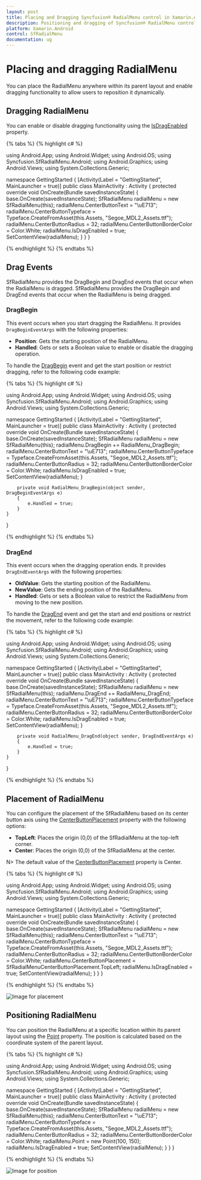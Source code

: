 ```yaml
---
layout: post
title: Placing and Dragging Syncfusion® RadialMenu control in Xamarin.Android
description: Positioning and dragging of Syncfusion® RadialMenu control using Point, DragBegin, and DragEnd in Xamarin.Android respectively.
platform: Xamarin.Android
control: SfRadialMenu
documentation: ug
---
```


# Placing and dragging RadialMenu

You can place the RadialMenu anywhere within its parent layout and enable dragging functionality to allow users to reposition it dynamically.

## Dragging RadialMenu

You can enable or disable dragging functionality using the [IsDragEnabled](https://help.syncfusion.com/cr/xamarin-android/Syncfusion.SfRadialMenu.Android.SfRadialMenu.html#Syncfusion_SfRadialMenu_Android_SfRadialMenu_IsDragEnabled) property.

{% tabs %}
{% highlight c# %}

using Android.App;
using Android.Widget;
using Android.OS;
using Syncfusion.SfRadialMenu.Android;
using Android.Graphics;
using Android.Views;
using System.Collections.Generic;

namespace GettingStarted
{
    [Activity(Label = "GettingStarted", MainLauncher = true)]
    public class MainActivity : Activity
    {
        protected override void OnCreate(Bundle savedInstanceState)
        {
            base.OnCreate(savedInstanceState);
            SfRadialMenu radialMenu = new SfRadialMenu(this);
            radialMenu.CenterButtonText = "\uE713";
            radialMenu.CenterButtonTypeface = Typeface.CreateFromAsset(this.Assets, "Segoe_MDL2_Assets.ttf");
            radialMenu.CenterButtonRadius = 32;
            radialMenu.CenterButtonBorderColor = Color.White;
            radialMenu.IsDragEnabled = true;
            SetContentView(radialMenu);
        }
    }
}

{% endhighlight %}
{% endtabs %}

## Drag Events

SfRadialMenu provides the DragBegin and DragEnd events that occur when the RadialMenu is dragged.
SfRadialMenu provides the DragBegin and DragEnd events that occur when the RadialMenu is being dragged.

### DragBegin

This event occurs when you start dragging the RadialMenu. It provides `DragBeginEventArgs` with the following properties:

* **Position**: Gets the starting position of the RadialMenu.
* **Handled**: Gets or sets a Boolean value to enable or disable the dragging operation.

To handle the [DragBegin](https://help.syncfusion.com/cr/xamarin-android/Syncfusion.SfRadialMenu.Android.SfRadialMenu.html) event and get the start position or restrict dragging, refer to the following code example:

{% tabs %}
{% highlight c# %}

using Android.App;
using Android.Widget;
using Android.OS;
using Syncfusion.SfRadialMenu.Android;
using Android.Graphics;
using Android.Views;
using System.Collections.Generic;

namespace GettingStarted
{
    [Activity(Label = "GettingStarted", MainLauncher = true)]
    public class MainActivity : Activity
    {
        protected override void OnCreate(Bundle savedInstanceState)
        {
            base.OnCreate(savedInstanceState);
            SfRadialMenu radialMenu = new SfRadialMenu(this);
            radialMenu.DragBegin += RadialMenu_DragBegin;
            radialMenu.CenterButtonText = "\uE713";
            radialMenu.CenterButtonTypeface = Typeface.CreateFromAsset(this.Assets, "Segoe_MDL2_Assets.ttf");
            radialMenu.CenterButtonRadius = 32;
            radialMenu.CenterButtonBorderColor = Color.White;
            radialMenu.IsDragEnabled = true;
            SetContentView(radialMenu);
        }

        private void RadialMenu_DragBegin(object sender, DragBeginEventArgs e)
        {
            e.Handled = true;
        }
    }
}

{% endhighlight %}
{% endtabs %}

### DragEnd

This event occurs when the dragging operation ends. It provides `DragEndEventArgs` with the following properties:
* **OldValue**: Gets the starting position of the RadialMenu.
* **NewValue**: Gets the ending position of the RadialMenu.
* **Handled**: Gets or sets a Boolean value to restrict the RadialMenu from moving to the new position.

To handle the [DragEnd](https://help.syncfusion.com/cr/xamarin-android/Syncfusion.SfRadialMenu.Android.SfRadialMenu.html) event and get the start and end positions or restrict the movement, refer to the following code example:

{% tabs %}
{% highlight c# %}

using Android.App;
using Android.Widget;
using Android.OS;
using Syncfusion.SfRadialMenu.Android;
using Android.Graphics;
using Android.Views;
using System.Collections.Generic;

namespace GettingStarted
{
    [Activity(Label = "GettingStarted", MainLauncher = true)]
    public class MainActivity : Activity
    {
        protected override void OnCreate(Bundle savedInstanceState)
        {
            base.OnCreate(savedInstanceState);
            SfRadialMenu radialMenu = new SfRadialMenu(this);
            radialMenu.DragEnd += RadialMenu_DragEnd;
            radialMenu.CenterButtonText = "\uE713";
            radialMenu.CenterButtonTypeface = Typeface.CreateFromAsset(this.Assets, "Segoe_MDL2_Assets.ttf");
            radialMenu.CenterButtonRadius = 32;
            radialMenu.CenterButtonBorderColor = Color.White;
            radialMenu.IsDragEnabled = true;
            SetContentView(radialMenu);
        }

        private void RadialMenu_DragEnd(object sender, DragEndEventArgs e)
        {
            e.Handled = true;
        }
    }
}

{% endhighlight %}
{% endtabs %}

## Placement of RadialMenu

You can configure the placement of the SfRadialMenu based on its center button axis using the [CenterButtonPlacement](https://help.syncfusion.com/cr/xamarin-android/Syncfusion.SfRadialMenu.Android.SfRadialMenu.html#Syncfusion_SfRadialMenu_Android_SfRadialMenu_CenterButtonPlacement) property with the following options:

* **TopLeft**: Places the origin (0,0) of the SfRadialMenu at the top-left corner.
* **Center**: Places the origin (0,0) of the SfRadialMenu at the center.

N> The default value of the [CenterButtonPlacement](https://help.syncfusion.com/cr/xamarin-android/Syncfusion.SfRadialMenu.Android.SfRadialMenu.html#Syncfusion_SfRadialMenu_Android_SfRadialMenu_CenterButtonPlacement) property is Center.

{% tabs %}
{% highlight c# %}

using Android.App;
using Android.Widget;
using Android.OS;
using Syncfusion.SfRadialMenu.Android;
using Android.Graphics;
using Android.Views;
using System.Collections.Generic;

namespace GettingStarted
{
    [Activity(Label = "GettingStarted", MainLauncher = true)]
    public class MainActivity : Activity
    {
        protected override void OnCreate(Bundle savedInstanceState)
        {
            base.OnCreate(savedInstanceState);
            SfRadialMenu radialMenu = new SfRadialMenu(this);
            radialMenu.CenterButtonText = "\uE713";
            radialMenu.CenterButtonTypeface = Typeface.CreateFromAsset(this.Assets, "Segoe_MDL2_Assets.ttf");
            radialMenu.CenterButtonRadius = 32;
            radialMenu.CenterButtonBorderColor = Color.White;
            radialMenu.CenterButtonPlacement = SfRadialMenuCenterButtonPlacement.TopLeft;
            radialMenu.IsDragEnabled = true;
            SetContentView(radialMenu);
        }
    }
}

{% endhighlight %}
{% endtabs %}

![Image for placement](images/CenterButtonPlacement.png)

## Positioning RadialMenu

You can position the RadialMenu at a specific location within its parent layout using the [Point](https://help.syncfusion.com/cr/xamarin-android/Syncfusion.SfRadialMenu.Android.SfRadialMenu.html#Syncfusion_SfRadialMenu_Android_SfRadialMenu_Point) property. The position is calculated based on the coordinate system of the parent layout.

{% tabs %}
{% highlight c# %}

using Android.App;
using Android.Widget;
using Android.OS;
using Syncfusion.SfRadialMenu.Android;
using Android.Graphics;
using Android.Views;
using System.Collections.Generic;

namespace GettingStarted
{
    [Activity(Label = "GettingStarted", MainLauncher = true)]
    public class MainActivity : Activity
    {
        protected override void OnCreate(Bundle savedInstanceState)
        {
            base.OnCreate(savedInstanceState);
            SfRadialMenu radialMenu = new SfRadialMenu(this);
            radialMenu.CenterButtonText = "\uE713";
            radialMenu.CenterButtonTypeface = Typeface.CreateFromAsset(this.Assets, "Segoe_MDL2_Assets.ttf");
            radialMenu.CenterButtonRadius = 32;
            radialMenu.CenterButtonBorderColor = Color.White;
            radialMenu.Point = new Point(100, 150);
            radialMenu.IsDragEnabled = true;
            SetContentView(radialMenu);
        }
    }
}

{% endhighlight %}
{% endtabs %}

![Image for position](images/position.png)
